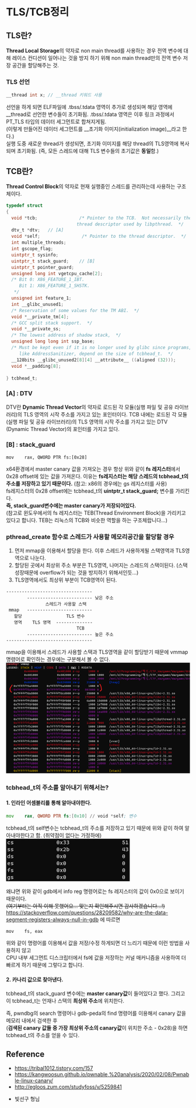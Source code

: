 # TLS/TCB정리
## TLS란?
**Thread Local Storage**의 약자로 non main thread를 사용하는 경우 전역 변수에 대해 레이스 컨디션이 일어나는 것을 방지 하기 위해 non main thread만의 전역 변수 저장 공간을 할당해주는 것.

### TLS 선언
```c
__thread int x; // __thread 키워드 사용
```
선언을 하게 되면 ELF파일에 .tbss/.tdata 영역이 추가로 생성되며 해당 영역에 __thread로 선언한 변수들이 초기화됨.
.tbss/.tdata 영역은 이후 링크 과정에서 PT_TLS 타입의 데이터 세그먼트로 합쳐지게됨. <br/>(이렇게 만들어진 데이터 세그먼트를 __초기화 이미지(initialization image)__라고 한다.)<br/>
실행 도중 새로운 thread가 생성되면, 초기화 이미지를 해당 thread의 TLS영역에 복사되며 초기화됨. (즉, 모든 스레드에 대해 TLS 변수들의 초기값은 **동일**함.)

## TCB란?
**Thread Control Block**의 약자로 현재 실행중인 스레드를 관리하는데 사용하는 구조체이다.
```c
typedef struct
{
  void *tcb;                /* Pointer to the TCB.  Not necessarily the
                           thread descriptor used by libpthread.  */
  dtv_t *dtv;	// [A]
  void *self;                /* Pointer to the thread descriptor.  */
  int multiple_threads;
  int gscope_flag;
  uintptr_t sysinfo;
  uintptr_t stack_guard;	// [B]
  uintptr_t pointer_guard;
  unsigned long int vgetcpu_cache[2];
  /* Bit 0: X86_FEATURE_1_IBT.
     Bit 1: X86_FEATURE_1_SHSTK.
   */
  unsigned int feature_1;
  int __glibc_unused1;
  /* Reservation of some values for the TM ABI.  */
  void *__private_tm[4];
  /* GCC split stack support.  */
  void *__private_ss;
  /* The lowest address of shadow stack,  */
  unsigned long long int ssp_base;
  /* Must be kept even if it is no longer used by glibc since programs,
     like AddressSanitizer, depend on the size of tcbhead_t.  */
  __128bits __glibc_unused2[8][4] __attribute__ ((aligned (32)));
  void *__padding[8];
  
} tcbhead_t;
```
### [A] : DTV
DTV란 **Dynamic Thread Vector**의 약자로 로드된 각 모듈(실행 파일 및 공유 라이브러리)의 TLS 영역의 시작 주소를 가지고 있는 포인터이다.
TCB 내에는 로드된 각 모듈(실행 파일 및 공유 라이브러리)의 TLS 영역의 시작 주소를 가지고 있는 DTV (Dynamic Thread Vector)의 포인터를 가지고 있다.

### [B] : stack_guard
```
mov    rax, QWORD PTR fs:[0x28]
```
x64환경에서 master canary 값을 가져오는 경우 항상 위와 같이 **fs 레지스터**에서 0x28 offset에 있는 값을 가져온다.
이유는 **fs레지스터는 해당 스레드의 tcbhead_t의 주소를 저장하고 있기 때문이다.** (참고: x86의 경우에는 gs 레지스터를 사용)<br/>
fs레지스터의 0x28 offset에는 tcbhead_t의 **uintptr_t stack_guard;** 변수를 가리킨다.<br/>
**즉, stack_guard변수에는 master canary가 저장되어있다.**
<br/>(참고로 윈도우에서의 fs 레지스터는 TEB(Thread Environment Block)을 가리키고 있다고 합니다. TEB는 리눅스의 TCB와 비슷한 역할을 하는 구조체랍니다...)

### pthread_create 함수로 스레드가 사용할 메모리공간을 할당할 경우
1. 먼저 mmap을 이용해서 할당을 한다. 이후 스레드가 사용하게될 스택영역과 TLS영역으로 나눈다.
2. 할당된 곳에서 최상위 주소 부분은 TLS영역, 나머지는 스레드의 스택이된다. (스택 성장때문에 overflow가 되는 것을 방지하기 위해서인듯...)<br/>
3. TLS영역에서도 최상위 부분이 TCB영역이 된다. 
```
---------------------------------
        ------------------------- 낮은 주소
               스레드가 사용할 스택
 mmap   -------------------------
   할당                 TLS 변수
   영역    TLS 영역  --------------
                           TCB
        ------------------------- 높은 주소
---------------------------------
```
mmap을 이용해서 스레드가 사용할 스택과 TLS영역을 같이 할당받기 때문에 vmmap명령어로 확인하는 경우에는 구분해서 볼 수 없다.
![Alt text](./TLS-vmmap.png "vmmap")

### tcbhead_t의 주소를 알아내기 위해서는?
#### 1. 인라인 어셈블리를 통해 알아내야한다.
```asm
mov    rax, QWORD PTR fs:[0x10] // void *self; 변수
```
tcbhead_t의 self변수는 tcbhead_t의 주소를 저장하고 있기 때문에 위와 같이 하여 알아내야한다고 함. (취약점이 없다는 가정하에)
![Alt text](./TLS-fs.png "fs 레지스터")

왜냐면 위와 같이 gdb에서 info reg 명령어로는 fs 레지스터의 값이 0x0으로 보이기 때문이다.
<br/>~~(여기부터는 아직 이해 못했어요... 맞는지 확인해주시면 감사하겠습니다...!)~~<br/>
https://stackoverflow.com/questions/28209582/why-are-the-data-segment-registers-always-null-in-gdb 에 따르면
```
mov    fs, eax
```
위와 같이 명령어를 이용해서 값을 저장/수정 하게되면 더 느리기 때문에 이런 방법을 사용하지 않고 <br/>
CPU 내부 세그먼트 디스크립터에서 fs에 값을 저장하는 커널 매커니즘을 사용하여 더 빠르게 하기 때문에 그렇다고 합니다.

#### 2. 카나리 값으로 찾아낸다.
tcbhead_t의 stack_guard 변수에는 **master canary값**이 들어있다고 했다.
그리고 이 tcbhead_t는 언재나 스택의 **최상위 주소**에 위치한다.

즉, pwndbg의 search 명령어나 gdb-peda의 find 명령어를 이용해서 canary 값을 메모리 내에서 검색한 후 <br/>(**검색된 canary 값들 중 가장 최상위 주소의 canary값**이 위치한 주소 - 0x28)을 하면 tcbhead_t의 주소를 얻을 수 있다.


## Reference
- https://tribal1012.tistory.com/157
- https://kangwoosun.github.io/pwnable,%20analysis/2020/02/08/Pwnable-linux-canary/
- http://egloos.zum.com/studyfoss/v/5259841
+ 빛선구 형님